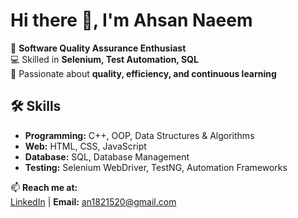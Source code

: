 # Hi there 👋, I'm Ahsan Naeem

🎯 **Software Quality Assurance Enthusiast**  
💻 Skilled in **Selenium, Test Automation, SQL**  
🚀 Passionate about **quality, efficiency, and continuous learning**  

## 🛠 Skills
- **Programming:** C++, OOP, Data Structures & Algorithms  
- **Web:** HTML, CSS, JavaScript  
- **Database:** SQL, Database Management  
- **Testing:** Selenium WebDriver, TestNG, Automation Frameworks

📫 **Reach me at:**  
[LinkedIn](https://www.linkedin.com/in/ahsan-naeem-941273286) | **Email:** an1821520@gmail.com
